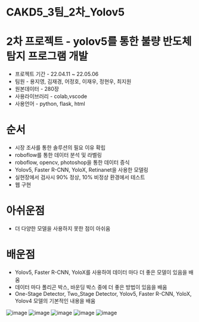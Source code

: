 # CAKD5_3팀_2차_Yolov5
# 2차 프로젝트 - yolov5를 통한 불량 반도체 탐지 프로그램 개발
- 프로젝트 기간 - 22.04.11 ~ 22.05.06
- 팀원 - 용지영, 김재경, 어정호, 이재우, 정현우, 최지원
- 원본데이터 - 280장
- 사용라이브러리 - colab,vscode
- 사용언어 - python, flask, html
# 순서
- 시장 조사를 통한 솔루션의 필요 이유 확립
- roboflow를 통한 데이터 분석 및 라벨링
- roboflow, opencv, photoshop을 통한 데이터 증식
- Yolov5, Faster R-CNN, YoloX, Retinanet을 사용한 모델링
- 실현장에서 검사시 90% 정상, 10% 비정상 환경에서 테스트  
- 웹 구현
# 아쉬운점
- 더 다양한 모델을 사용하지 못한 점이 아쉬움
# 배운점
- Yolov5, Faster R-CNN, YoloX를 사용하여 데이터 마다 더 좋은 모델이 있음을 배움
- 데이터 마다 폴리곤 박스, 바운딩 박스 중에 더 좋은 방법이 있음을 배움
- One-Stage Detector, Two_Stage Detector, Yolov5, Faster R-CNN, YoloX, Yolov4 모델의 기본적인 내용을 배움

![image](https://user-images.githubusercontent.com/83449928/175810338-d8111323-4f10-4129-8139-bd1c6acfb7cd.png)
![image](https://user-images.githubusercontent.com/83449928/175810346-4bd9047b-68aa-4356-8697-4fe064c4c1a4.png)
![image](https://user-images.githubusercontent.com/83449928/175810355-6f4eeda9-29a7-40d1-843d-394765e6b42c.png)
![image](https://user-images.githubusercontent.com/83449928/175810323-6d6cf81c-e4f8-478e-b024-63327fd9261c.png)
![image](https://user-images.githubusercontent.com/83449928/175810418-e24d35c3-4861-4f74-a4dc-2e5c2044356a.png)

